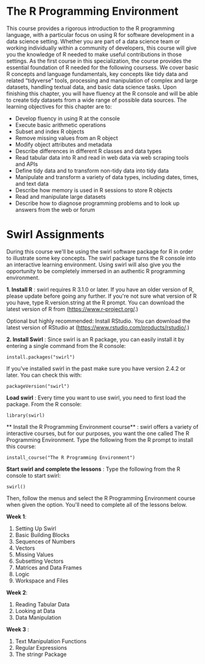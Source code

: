 # The R Programming Environment

This course provides a rigorous introduction to the R programming language, with a particular focus on using R for software development in a
data science setting. Whether you are part of a data science team or working
individually within a community of developers, this course will give you the
knowledge of R needed to make useful contributions in those settings.
As the first course in this specialization, the course provides the essential foundation
of R needed for the following coursess. We cover basic R concepts and
language fundamentals, key concepts like tidy data and related “tidyverse”
tools, processing and manipulation of complex and large datasets, handling
textual data, and basic data science tasks. Upon finishing this chapter, you
will have fluency at the R console and will be able to create tidy datasets from
a wide range of possible data sources.
The learning objectives for this chapter are to:

* Develop fluency in using R at the console
* Execute basic arithmetic operations
* Subset and index R objects
* Remove missing values from an R object
* Modify object attributes and metadata
* Describe differences in different R classes and data types
* Read tabular data into R and read in web data via web scraping tools
and APIs
* Define tidy data and to transform non-tidy data into tidy data
* Manipulate and transform a variety of data types, including dates, times,
and text data
* Describe how memory is used in R sessions to store R objects
* Read and manipulate large datasets
* Describe how to diagnose programming problems and to look up answers from the web or forum



# Swirl Assignments 

During this course we'll be using the swirl software package for R in order to illustrate some key
concepts. The swirl package turns the R console into an interactive learning environment.
Using swirl will also give you the opportunity to be completely immersed in an authentic R programming environment.

**1. Install R** : 
swirl requires R 3.1.0 or later. If you have an older version of R, please update before going any further.
If you're not sure what version of R you have, type R.version.string at the R prompt. 
You can download the latest version of R from (https://www.r-project.org/.)

Optional but highly recommended: Install RStudio.
You can download the latest version of RStudio at (https://www.rstudio.com/products/rstudio/.)

**2. Install Swirl** : 
Since swirl is an R package, you can easily install it by entering a single command from the R console:

```{r}
install.packages("swirl")
```

If you've installed swirl in the past make sure you have version 2.4.2 or later. You can check this with:
```{r}
packageVersion("swirl")
```

**Load swirl** :
Every time you want to use swirl, you need to first load the package. From the R console:

```{r}
library(swirl)
```

** Install the R Programming Environment course** :
swirl offers a variety of interactive courses, but for our purposes, you want the one called
The R Programming Environment. Type the following from the R prompt to install this course:

```{r}
install_course("The R Programming Environment")
```

**Start swirl and complete the lessons** :
Type the following from the R console to start swirl:
```{r}
swirl()
```


Then, follow the menus and select the R Programming Environment course 
when given the option. You'll need to complete all of the lessons below.

**Week 1**:
1. Setting Up Swirl
2. Basic Building Blocks
3. Sequences of Numbers
4. Vectors
5. Missing Values
6. Subsetting Vectors
7. Matrices and Data Frames
8. Logic
9. Workspace and Files

**Week 2**:
1. Reading Tabular Data
2. Looking at Data
3. Data Manipulation

**Week 3** :
1. Text Manipulation Functions
2. Regular Expressions
3. The stringr Package
